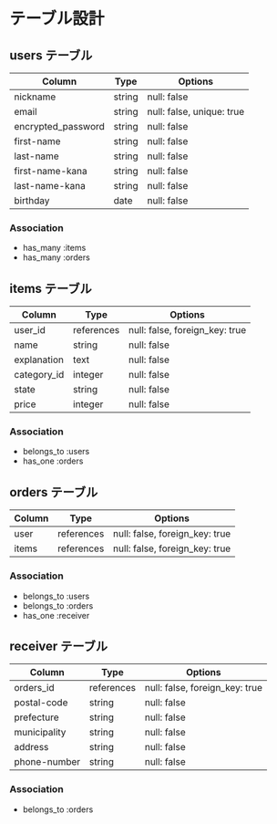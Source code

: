 # テーブル設計

## users テーブル

| Column             | Type   | Options                   |
| ------------------ | ------ | ------------------------- |
| nickname           | string | null: false               |
| email              | string | null: false, unique: true |
| encrypted_password | string | null: false               |
| first-name         | string | null: false               |
| last-name          | string | null: false               |
| first-name-kana    | string | null: false               |
| last-name-kana     | string | null: false               |
| birthday           | date   | null: false               |

### Association

- has_many :items
- has_many :orders

## items テーブル

| Column      | Type       | Options                        |
| ----------- | ---------- | ------------------------------ |
| user_id     | references | null: false, foreign_key: true |
| name        | string     | null: false                    |
| explanation | text       | null: false                    |
| category_id | integer    | null: false                    |
| state       | string     | null: false                    |
| price       | integer    | null: false                    |

### Association

- belongs_to :users
- has_one :orders

## orders テーブル

| Column | Type       | Options                        |
| ------ | ---------- | ------------------------------ |
| user   | references | null: false, foreign_key: true |
| items  | references | null: false, foreign_key: true |

### Association

- belongs_to :users
- belongs_to :orders
- has_one :receiver

## receiver テーブル

| Column       | Type       | Options                        |
| ------------ | ---------- | ------------------------------ |
| orders_id    | references | null: false, foreign_key: true |
| postal-code  | string     | null: false                    |
| prefecture   | string     | null: false                    |
| municipality | string     | null: false                    |
| address      | string     | null: false                    |
| phone-number | string     | null: false                    |

### Association

- belongs_to :orders